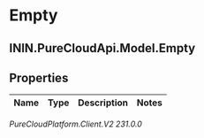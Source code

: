 # Empty

## ININ.PureCloudApi.Model.Empty

## Properties

|Name | Type | Description | Notes|
|------------ | ------------- | ------------- | -------------|



_PureCloudPlatform.Client.V2 231.0.0_
